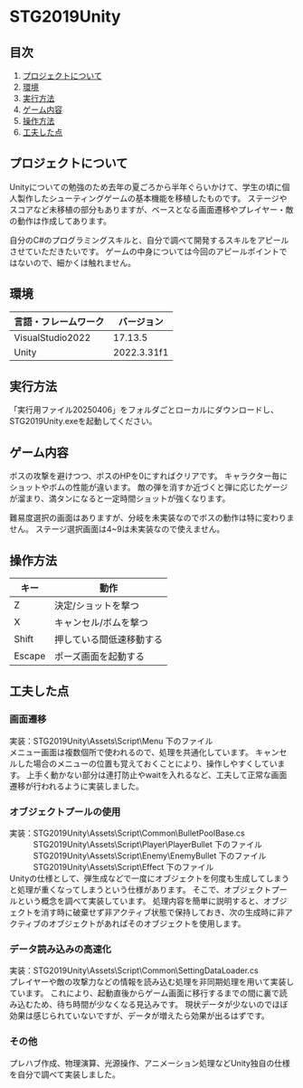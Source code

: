 # STG2019Unity

## 目次

1. [プロジェクトについて](#プロジェクトについて)
2. [環境](#環境)
3. [実行方法](#実行方法)
4. [ゲーム内容](#ゲーム内容)
5. [操作方法](#操作方法)
6. [工夫した点](#工夫した点)


## プロジェクトについて
Unityについての勉強のため去年の夏ごろから半年ぐらいかけて、学生の頃に個人製作したシューティングゲームの基本機能を移植したものです。
ステージやスコアなど未移植の部分もありますが、ベースとなる画面遷移やプレイヤー・敵の動作は作成してあります。

自分のC#のプログラミングスキルと、自分で調べて開発するスキルをアピールさせていただきたいです。
ゲームの中身については今回のアピールポイントではないので、細かくは触れません。

## 環境
| 言語・フレームワーク  | バージョン |
| --------------------- | ---------- |
| VisualStudio2022      | 17.13.5    |
| Unity                 | 2022.3.31f1|

## 実行方法
「実行用ファイル20250406」をフォルダごとローカルにダウンロードし、STG2019Unity.exeを起動してください。

## ゲーム内容
ボスの攻撃を避けつつ、ボスのHPを0にすればクリアです。
キャラクター毎にショットやボムの性能が違います。
敵の弾を消すか近づくと弾に応じたゲージが溜まり、満タンになると一定時間ショットが強くなります。

難易度選択の画面はありますが、分岐を未実装なのでボスの動作は特に変わりません。
ステージ選択画面は4~9は未実装なので使えません。

## 操作方法
| キー    | 動作 |
| -------| ----- |
| Z      | 決定/ショットを撃つ  |
| X      | キャンセル/ボムを撃つ|
| Shift  | 押している間低速移動する|
| Escape | ポーズ画面を起動する|

## 工夫した点
### 画面遷移
実装：STG2019Unity\Assets\Script\Menu 下のファイル<br>
メニュー画面は複数個所で使われるので、処理を共通化しています。
キャンセルした場合のメニューの位置も覚えておくことにより、操作しやすくしています。
上手く動かない部分は連打防止やwaitを入れるなど、工夫して正常な画面遷移が行われるように実装しました。

### オブジェクトプールの使用
実装：STG2019Unity\Assets\Script\Common\BulletPoolBase.cs<br>
　　　STG2019Unity\Assets\Script\Player\PlayerBullet 下のファイル<br>
　　　STG2019Unity\Assets\Script\Enemy\EnemyBullet 下のファイル<br>
　　　STG2019Unity\Assets\Script\Effect 下のファイル<br>
Unityの仕様として、弾生成などで一度にオブジェクトを何度も生成してしまうと処理が重くなってしまうという仕様があります。
そこで、オブジェクトプールという概念を調べて実装しています。
処理内容を簡単に説明すると、オブジェクトを消す時に破棄せず非アクティブ状態で保持しておき、次の生成時に非アクティブのオブジェクトがあればそのオブジェクトを使用します。

### データ読み込みの高速化
実装：STG2019Unity\Assets\Script\Common\SettingDataLoader.cs<br>
プレイヤーや敵の攻撃力などの情報を読み込む処理を非同期処理を用いて実装しています。
これにより、起動直後からゲーム画面に移行するまでの間に裏で読み込むため、待ち時間が少なくなる見込みです。
現状データが少ないのでほぼ効果は感じられていないですが、データが増えたら効果が出るはずです。

### その他
プレハブ作成、物理演算、光源操作、アニメーション処理などUnity独自の仕様を自分で調べて実装しました。
